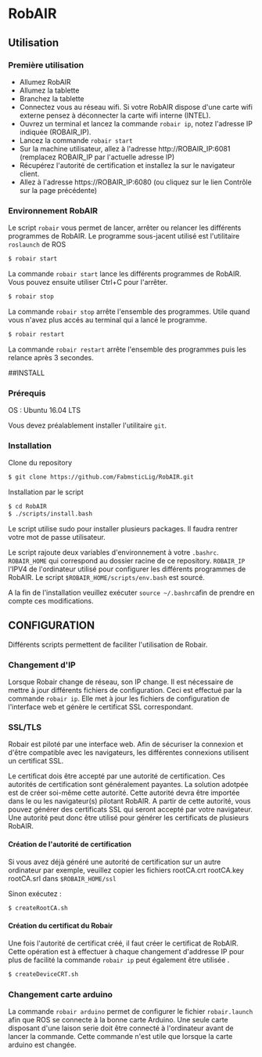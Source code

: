 # RobAIR


## Utilisation

### Première utilisation

- Allumez RobAIR
- Allumez la tablette
- Branchez la tablette
- Connectez vous au réseau wifi. Si votre RobAIR dispose d'une carte wifi externe pensez à déconnecter la carte wifi interne (INTEL).
- Ouvrez un terminal et lancez la commande `robair ip`, notez l'adresse IP indiquée (ROBAIR_IP).
- Lancez la commande `robair start`
- Sur la machine utilisateur, allez à l'adresse http://ROBAIR_IP:6081 (remplacez ROBAIR_IP par l'actuelle adresse IP)
- Récupérez l'autorité de certification et installez la sur le navigateur client.
- Allez à l'adresse https://ROBAIR_IP:6080 (ou cliquez sur le lien Contrôle sur la page précédente)


### Environnement RobAIR
Le script `robair` vous permet de lancer, arrêter ou relancer les différents programmes de RobAIR.
Le programme sous-jacent utilisé est l'utilitaire `roslaunch` de ROS

```bash
$ robair start
```
La commande  `robair start` lance les différents programmes de RobAIR. Vous pouvez ensuite utiliser Ctrl+C pour l'arrêter. 
```bash
$ robair stop
```
La commande  `robair stop` arrête l'ensemble des programmes. Utile quand vous n'avez plus accés au terminal qui a lancé le programme. 
```bash
$ robair restart
```
La commande  `robair restart` arrête l'ensemble des programmes puis les relance après 3 secondes. 

##INSTALL

### Prérequis

OS : Ubuntu 16.04 LTS

Vous devez préalablement installer l'utilitaire `git`.

### Installation

Clone du repository
```bash
$ git clone https://github.com/FabmsticLig/RobAIR.git
```

Installation par le script
```bash
$ cd RobAIR
$ ./scripts/install.bash
```

Le script utilise sudo pour installer plusieurs packages. Il faudra rentrer votre mot de passe utilisateur.

Le script rajoute deux variables d'environnement à votre `.bashrc`. `ROBAIR_HOME` qui correspond au dossier racine de ce repository. `ROBAIR_IP` l'IPV4 de l'ordinateur utilisé pour configurer les différents programmes de RobAIR. Le script `$ROBAIR_HOME/scripts/env.bash` est sourcé.

A la fin de l'installation veuillez exécuter `source ~/.bashrc`afin de prendre en compte ces modifications.

## CONFIGURATION
Différents scripts permettent de faciliter l'utilisation de Robair.

### Changement d'IP

Lorsque Robair change de réseau, son IP change. Il est nécessaire de mettre à jour différents fichiers de configuration. Ceci est effectué par la commande `robair ip`. Elle met à jour les fichiers de configuration de l'interface web et génère le certificat SSL correspondant. 


### SSL/TLS
Robair est piloté par une interface web. Afin de sécuriser la connexion et d'être compatible avec les navigateurs, les différentes connexions utilisent un certificat SSL.

Le certificat dois être accepté par une autorité de certification. Ces autorités de certification sont généralement payantes. La solution adotpée est de créer soi-même cette autorité. Cette autorité devra être importée dans le ou les navigateur(s) pilotant RobAIR.
A partir de cette autorité, vous pouvez générer des certificats SSL qui seront accepté par votre navigateur.
Une autorité peut donc être utilisé pour générer les certificats de plusieurs RobAIR.

#### Création de l'autorité de certification

Si vous avez déjà généré une autorité de certification sur un autre ordinateur par exemple, veuillez copier les fichiers rootCA.crt  rootCA.key  rootCA.srl dans `$ROBAIR_HOME/ssl`

Sinon exécutez :

```bash
$ createRootCA.sh
```

#### Création du certificat du Robair
Une fois l'autorité de certificat créé, il faut créer le certificat de RobAIR. Cette opération est à effectuer à chaque changement d'addresse IP pour plus de facilité la commande `robair ip` peut également être utilisée .
```bash
$ createDeviceCRT.sh
```

### Changement carte arduino
La commande `robair arduino` permet de configurer le fichier `robair.launch` afin que ROS se connecte à la bonne carte Arduino.
Une seule carte disposant d'une laison serie doit être connecté à l'ordinateur avant de lancer la commande. 
Cette commande n'est utile que lorsque la carte arduino est changée.

